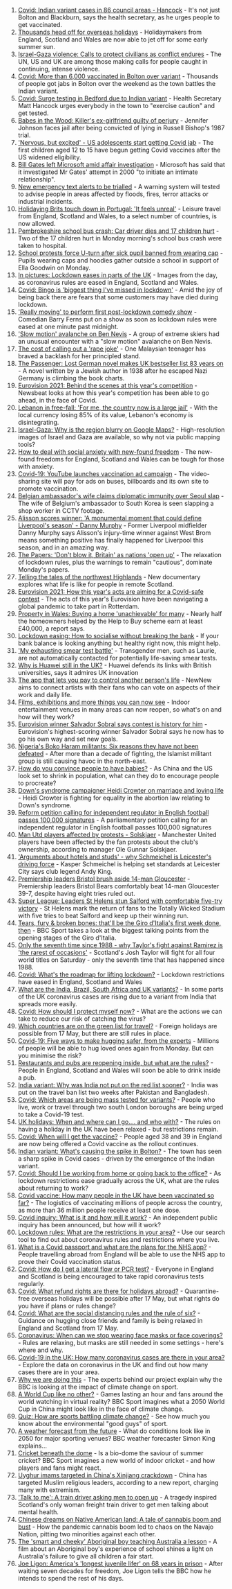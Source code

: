 1. [Covid: Indian variant cases in 86 council areas - Hancock](https://www.bbc.co.uk/news/uk-57150131) - It's not just Bolton and Blackburn, says the health secretary, as he urges people to get vaccinated.
2. [Thousands head off for overseas holidays](https://www.bbc.co.uk/news/business-57138371) - Holidaymakers from England, Scotland and Wales are now able to jet off for some early summer sun.
3. [Israel-Gaza violence: Calls to protect civilians as conflict endures](https://www.bbc.co.uk/news/world-middle-east-57148097) - The UN, US and UK are among those making calls for people caught in continuing, intense violence.
4. [Covid: More than 6,000 vaccinated in Bolton over variant](https://www.bbc.co.uk/news/uk-england-manchester-57140919) - Thousands of people got jabs in Bolton over the weekend as the town battles the Indian variant.
5. [Covid: Surge testing in Bedford due to Indian variant](https://www.bbc.co.uk/news/uk-england-beds-bucks-herts-57151534) - Health Secretary Matt Hancock urges everybody in the town to "exercise caution" and get tested.
6. [Babes in the Wood: Killer's ex-girlfriend guilty of perjury](https://www.bbc.co.uk/news/uk-england-sussex-57086650) - Jennifer Johnson faces jail after being convicted of lying in Russell Bishop's 1987 trial.
7. ['Nervous, but excited' - US adolescents start getting Covid jab](https://www.bbc.co.uk/news/world-us-canada-57147328) - The first children aged 12 to 15 have begun getting Covid vaccines after the US widened eligibility.
8. [Bill Gates left Microsoft amid affair investigation](https://www.bbc.co.uk/news/business-57147379) - Microsoft has said that it investigated Mr Gates' attempt in 2000 "to initiate an intimate relationship".
9. [New emergency text alerts to be trialled](https://www.bbc.co.uk/news/uk-politics-57145675) - A warning system will tested to advise people in areas affected by floods, fires, terror attacks or industrial incidents.
10. [Holidaying Brits touch down in Portugal: 'It feels unreal'](https://www.bbc.co.uk/news/business-57150141) - Leisure travel from England, Scotland and Wales, to a select number of countries, is now allowed.
11. [Pembrokeshire school bus crash: Car driver dies and 17 children hurt](https://www.bbc.co.uk/news/uk-wales-57142836) - Two of the 17 children hurt in Monday morning's school bus crash were taken to hospital.
12. [School protests force U-turn after sick pupil banned from wearing cap](https://www.bbc.co.uk/news/uk-england-derbyshire-57124276) - Pupils wearing caps and hoodies gather outside a school in support of Ella Goodwin on Monday.
13. [In pictures: Lockdown eases in parts of the UK](https://www.bbc.co.uk/news/in-pictures-57141035) - Images from the day, as coronavirus rules are eased in England, Scotland and Wales.
14. [Covid: Bingo is 'biggest thing I've missed in lockdown'](https://www.bbc.co.uk/news/uk-england-norfolk-57119312) - Amid the joy of being back there are fears that some customers may have died during lockdown.
15. ['Really moving' to perform first post-lockdown comedy show](https://www.bbc.co.uk/news/entertainment-arts-57142118) - Comedian Barry Ferns put on a show as soon as lockdown rules were eased at one minute past midnight.
16. ['Slow motion' avalanche on Ben Nevis](https://www.bbc.co.uk/news/uk-scotland-57151122) - A group of extreme skiers had an unusual encounter with a "slow motion" avalanche on Ben Nevis.
17. [The cost of calling out a 'rape joke'](https://www.bbc.co.uk/news/world-asia-57086480) - One Malaysian teenager has braved a backlash for her principled stand.
18. [The Passenger: Lost German novel makes UK bestseller list 83 years on](https://www.bbc.co.uk/news/entertainment-arts-57141856) - A novel written by a Jewish author in 1938 after he escaped Nazi Germany is climbing the book charts.
19. [Eurovision 2021: Behind the scenes at this year's competition](https://www.bbc.co.uk/news/newsbeat-57145153) - Newsbeat looks at how this year's competition has been able to go ahead, in the face of Covid.
20. [Lebanon in free-fall: 'For me, the country now is a large jail'](https://www.bbc.co.uk/news/world-middle-east-57118303) - With the local currency losing 85% of its value, Lebanon's economy is disintegrating.
21. [Israel-Gaza: Why is the region blurry on Google Maps?](https://www.bbc.co.uk/news/57102499) - High-resolution images of Israel and Gaza are available, so why not via public mapping tools?
22. [How to deal with social anxiety with new-found freedom](https://www.bbc.co.uk/news/newsbeat-56323453) - The new-found freedoms for England, Scotland and Wales can be tough for those with anxiety.
23. [Covid-19: YouTube launches vaccination ad campaign](https://www.bbc.co.uk/news/technology-57122216) - The video-sharing site will pay for ads on buses, billboards and its own site to promote vaccination.
24. [Belgian ambassador's wife claims diplomatic immunity over Seoul slap](https://www.bbc.co.uk/news/world-asia-57142948) - The wife of Belgium's ambassador to South Korea is seen slapping a shop worker in CCTV footage.
25. [Alisson scores winner: 'A monumental moment that could define Liverpool's season' - Danny Murphy](https://www.bbc.co.uk/sport/football/57131323) - Former Liverpool midfielder Danny Murphy says Alisson's injury-time winner against West Brom means something positive has finally happened for Liverpool this season, and in an amazing way.
26. [The Papers: 'Don't blow it, Britain' as nations 'open up'](https://www.bbc.co.uk/news/blogs-the-papers-57138778) - The relaxation of lockdown rules, plus the warnings to remain "cautious", dominate Monday's papers.
27. [Telling the tales of the northwest Highlands](https://www.bbc.co.uk/news/entertainment-arts-57123245) - New documentary explores what life is like for people in remote Scotland.
28. [Eurovision 2021: How this year's acts are aiming for a Covid-safe contest](https://www.bbc.co.uk/news/newsbeat-57079037) - The acts of this year's Eurovision have been navigating a global pandemic to take part in Rotterdam.
29. [Property in Wales: Buying a home 'unachievable' for many](https://www.bbc.co.uk/news/uk-wales-56996107) - Nearly half the homeowners helped by the Help to Buy scheme earn at least £40,000, a report says.
30. [Lockdown easing: How to socialise without breaking the bank](https://www.bbc.co.uk/news/newsbeat-57117336) - If your bank balance is looking anything but healthy right now, this might help.
31. ['My exhausting smear test battle'](https://www.bbc.co.uk/news/health-56942480) - Transgender men, such as Laurie, are not automatically contacted for potentially life-saving smear tests.
32. [Why is Huawei still in the UK?](https://www.bbc.co.uk/news/technology-57146140) - Huawei defends its links with British universities, says it admires UK innovation
33. [The app that lets you pay to control another person's life](https://www.bbc.co.uk/news/business-57085557) - NewNew aims to connect artists with their fans who can vote on aspects of their work and daily life.
34. [Films, exhibitions and more things you can now see](https://www.bbc.co.uk/news/entertainment-arts-57098474) - Indoor entertainment venues in many areas can now reopen, so what's on and how will they work?
35. [Eurovision winner Salvador Sobral says contest is history for him](https://www.bbc.co.uk/news/entertainment-arts-57088352) - Eurovision's highest-scoring winner Salvador Sobral says he now has to go his own way and set new goals.
36. [Nigeria's Boko Haram militants: Six reasons they have not been defeated](https://www.bbc.co.uk/news/world-africa-57117296) - After more than a decade of fighting, the Islamist militant group is still causing havoc in the north-east.
37. [How do you convince people to have babies?](https://www.bbc.co.uk/news/world-57112631) - As China and the US look set to shrink in population, what can they do to encourage people to procreate?
38. [Down's syndrome campaigner Heidi Crowter on marriage and loving life](https://www.bbc.co.uk/news/uk-england-coventry-warwickshire-57089602) - Heidi Crowter is fighting for equality in the abortion law relating to Down's syndrome.
39. [Reform petition calling for independent regulator in English football passes 100,000 signatures](https://www.bbc.co.uk/sport/football/57144141) - A parliamentary petition calling for an independent regulator in English football passes 100,000 signatures
40. [Man Utd players affected by protests - Solskjaer](https://www.bbc.co.uk/sport/football/57143621) - Manchester United players have been affected by the fan protests about the club's ownership, according to manager Ole Gunnar Solskjaer.
41. ['Arguments about hotels and studs' - why Schmeichel is Leicester's driving force](https://www.bbc.co.uk/sport/football/57151850) - Kasper Schmeichel is helping set standards at Leicester City says club legend Andy King.
42. [Premiership leaders Bristol brush aside 14-man Gloucester](https://www.bbc.co.uk/sport/rugby-union/57088695) - Premiership leaders Bristol Bears comfortably beat 14-man Gloucester 39-7, despite having eight tries ruled out.
43. [Super League: Leaders St Helens stun Salford with comfortable five-try victory](https://www.bbc.co.uk/sport/rugby-league/57128265) - St Helens mark the return of fans to the Totally Wicked Stadium with five tries to beat Salford and keep up their winning run.
44. [Tears, fury & broken bones: that'll be the Giro d'Italia's first week done, then](https://www.bbc.co.uk/sport/cycling/57121771) - BBC Sport takes a look at the biggest talking points from the opening stages of the Giro d'Italia.
45. [Only the seventh time since 1988 - why Taylor's fight against Ramirez is 'the rarest of occasions'](https://www.bbc.co.uk/sport/boxing/57149228) - Scotland's Josh Taylor will fight for all four world titles on Saturday - only the seventh time that has happened since 1988.
46. [Covid: What's the roadmap for lifting lockdown?](https://www.bbc.co.uk/news/explainers-52530518) - Lockdown restrictions have eased in England, Scotland and Wales
47. [What are the India, Brazil, South Africa and UK variants?](https://www.bbc.co.uk/news/health-55659820) - In some parts of the UK coronavirus cases are rising due to a variant from India that spreads more easily.
48. [Covid: How should I protect myself now?](https://www.bbc.co.uk/news/health-57087517) - What are the actions we can take to reduce our risk of catching the virus?
49. [Which countries are on the green list for travel?](https://www.bbc.co.uk/news/explainers-52544307) - Foreign holidays are possible from 17 May, but there are still rules in place.
50. [Covid-19: Five ways to make hugging safer, from the experts](https://www.bbc.co.uk/news/uk-57083571) - Millions of people will be able to hug loved ones again from Monday. But can you minimise the risk?
51. [Restaurants and pubs are reopening inside, but what are the rules?](https://www.bbc.co.uk/news/business-52977388) - People in England, Scotland and Wales will soon be able to drink inside a pub.
52. [India variant: Why was India not put on the red list sooner?](https://www.bbc.co.uk/news/56801288) - India was put on the travel ban list two weeks after Pakistan and Bangladesh.
53. [Covid: Which areas are being mass tested for variants?](https://www.bbc.co.uk/news/explainers-54872039) - People who live, work or travel through two south London boroughs are being urged to take a Covid-19 test.
54. [UK holidays: When and where can I go.... and who with?](https://www.bbc.co.uk/news/explainers-52646738) - The rules on having a holiday in the UK have been relaxed - but restrictions remain.
55. [Covid: When will I get the vaccine?](https://www.bbc.co.uk/news/health-55045639) - People aged 38 and 39 in England are now being offered a Covid vaccine as the rollout continues.
56. [Indian variant: What's causing the spike in Bolton?](https://www.bbc.co.uk/news/health-57094274) - The town has seen a sharp spike in Covid cases - driven by the emergence of the Indian variant.
57. [Covid: Should I be working from home or going back to the office?](https://www.bbc.co.uk/news/business-52567567) - As lockdown restrictions ease gradually across the UK, what are the rules about returning to work?
58. [Covid vaccine: How many people in the UK have been vaccinated so far?](https://www.bbc.co.uk/news/health-55274833) - The logistics of vaccinating millions of people across the country, as more than 36 million people receive at least one dose.
59. [Covid inquiry: What is it and how will it work?](https://www.bbc.co.uk/news/explainers-57085964) - An independent public inquiry has been announced, but how will it work?
60. [Lockdown rules: What are the restrictions in your area?](https://www.bbc.co.uk/news/uk-54373904) - Use our search tool to find out about coronavirus rules and restrictions where you live.
61. [What is a Covid passport and what are the plans for the NHS app?](https://www.bbc.co.uk/news/explainers-55718553) - People travelling abroad from England will be able to use the NHS app to prove their Covid vaccination status.
62. [Covid: How do I get a lateral flow or PCR test?](https://www.bbc.co.uk/news/health-51943612) - Everyone in England and Scotland is being encouraged to take rapid coronavirus tests regularly.
63. [Covid: What refund rights are there for holidays abroad?](https://www.bbc.co.uk/news/business-51615412) - Quarantine-free overseas holidays will be possible after 17 May, but what rights do you have if plans or rules change?
64. [Covid: What are the social distancing rules and the rule of six?](https://www.bbc.co.uk/news/uk-51506729) - Guidance on hugging close friends and family is being relaxed in England and Scotland from 17 May.
65. [Coronavirus: When can we stop wearing face masks or face coverings?](https://www.bbc.co.uk/news/health-51205344) - Rules are relaxing, but masks are still needed in some settings - here's where and why.
66. [Covid-19 in the UK: How many coronavirus cases are there in your area?](https://www.bbc.co.uk/news/uk-51768274) - Explore the data on coronavirus in the UK and find out how many cases there are in your area.
67. [Why we are doing this](https://www.bbc.co.uk/sport/56972366) - The experts behind our project explain why the BBC is looking at the impact of climate change on sport.
68. [A World Cup like no other?](https://www.bbc.co.uk/sport/56972365) - Games lasting an hour and fans around the world watching in virtual reality? BBC Sport imagines what a 2050 World Cup in China might look like in the face of climate change.
69. [Quiz: How are sports battling climate change?](https://www.bbc.co.uk/sport/57068988) - See how much you know about the environmental "good guys" of sport.
70. [A weather forecast from the future](https://www.bbc.co.uk/sport/56972367) - What do conditions look like in 2050 for major sporting venues? BBC weather forecaster Simon King explains...
71. [Cricket beneath the dome](https://www.bbc.co.uk/sport/56972368) - Is a bio-dome the saviour of summer cricket? BBC Sport imagines a new world of indoor cricket - and how players and fans might react.
72. [Uyghur imams targeted in China's Xinjiang crackdown](https://www.bbc.co.uk/news/world-asia-china-56986057) - China has targeted Muslim religious leaders, according to a new report, charging many with extremism.
73. ['Talk to me': A train driver asking men to open up](https://www.bbc.co.uk/news/stories-57060971) - A tragedy inspired Scotland's only woman freight train driver to get men talking about mental health.
74. [Chinese dreams on Native American land: A tale of cannabis boom and bust](https://www.bbc.co.uk/news/world-us-canada-56835897) - How the pandemic cannabis boom led to chaos on the Navajo Nation, pitting two minorities against each other.
75. [The 'smart and cheeky' Aboriginal boy teaching Australia a lesson](https://www.bbc.co.uk/news/stories-56544429) - A film about an Aboriginal boy's experience of school shines a light on Australia's failure to give all children a fair start.
76. [Joe Ligon: America's 'longest juvenile lifer' on 68 years in prison](https://www.bbc.co.uk/news/world-us-canada-57022924) - After waiting seven decades for freedom, Joe Ligon tells the BBC how he intends to spend the rest of his days.
